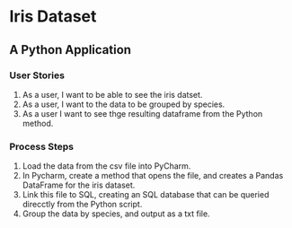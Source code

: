 # Iris Dataset


## A Python Application 

### User Stories

1) As a user, I want to be able to see the iris datset.
2) As a user, I want to the data to be grouped by species.
3) As a user I want to see thge resulting dataframe from the Python method.

### Process Steps
1) Load the data from the csv file into PyCharm.
2) In Pycharm, create a method that opens the file, and creates a Pandas DataFrame for the iris dataset.
3) Link this file to SQL, creating an SQL database that can be queried direcctly from the Python script.
4) Group the data by species, and output as a txt file. 

